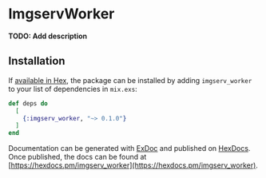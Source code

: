 # ImgservWorker

**TODO: Add description**

## Installation

If [available in Hex](https://hex.pm/docs/publish), the package can be installed
by adding `imgserv_worker` to your list of dependencies in `mix.exs`:

```elixir
def deps do
  [
    {:imgserv_worker, "~> 0.1.0"}
  ]
end
```

Documentation can be generated with [ExDoc](https://github.com/elixir-lang/ex_doc)
and published on [HexDocs](https://hexdocs.pm). Once published, the docs can
be found at [https://hexdocs.pm/imgserv_worker](https://hexdocs.pm/imgserv_worker).

